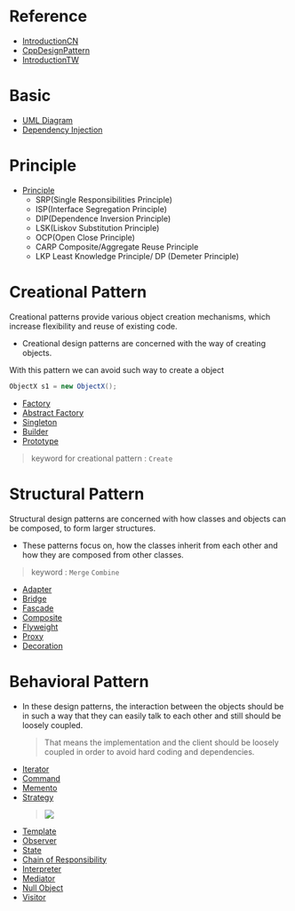 # Reference
- [IntroductionCN](https://www.cnblogs.com/HOsystem/p/14660488.html#%E5%88%9B%E5%BB%BA%E5%9E%8B%E6%A8%A1%E5%BC%8F)  
- [CppDesignPattern](https://medium.com/must-know-computer-science/basic-design-patterns-in-c-39bd3d477a5c)  
- [IntroductionTW](https://ianjustin39.github.io/ianlife/design-pattern/singleton-pattern/)

# Basic
* [UML Diagram](UML_Diagram.md)
* [Dependency Injection](DependencyInjection.md)

# Principle
- [Principle](Principle.md)
  - SRP(Single Responsibilities Principle)
  - ISP(Interface Segregation Principle)
  - DIP(Dependence Inversion Principle)
  - LSK(Liskov Substitution Principle)
  - OCP(Open Close Principle)
  - CARP	Composite/Aggregate Reuse Principle
  - LKP	Least Knowledge Principle/ DP (Demeter Principle)

# Creational Pattern
Creational patterns provide various object creation mechanisms, which increase flexibility and reuse of existing code.
- Creational design patterns are concerned with the way of creating objects. 

With this pattern we can avoid such way to create a object  
```Java
ObjectX s1 = new ObjectX();  
```

* [Factory](Factory.md)
* [Abstract Factory](AbstractFactory.md) 
* [Singleton](Singleton.md)
* [Builder](Builder.md)
* [Prototype](Prototype.md)

> keyword for creational pattern : `Create`

# Structural Pattern

Structural design patterns are concerned with how classes and objects can be composed, to form larger structures.  
- These patterns focus on, how the classes inherit from each other and how they are composed from other classes.

> keyword : `Merge` `Combine` 

* [Adapter](adapter.md) 
* [Bridge](Bridge.md) 
* [Fascade](Fascade.md)
* [Composite](Iterator_and_Composite.md)
* [Flyweight](Flyweight.md)
* [Proxy](Proxy.md)
* [Decoration](Decoration.md)

# Behavioral Pattern
- In these design patterns, the interaction between the objects should be in such a way that they can easily talk to each other and still should be loosely coupled.
  > That means the implementation and the client should be loosely coupled in order to avoid hard coding and dependencies.


* [Iterator](Iterator_and_Composite.md)  
* [Command](Command.md)  
* [Memento](Memonto.md)  
* [Strategy](Strategy.md)
  > ![](https://camo.githubusercontent.com/10a9e43ddadf8f1f96bed1a2f5609eec70e6b30654317498574791c8926c4ead/68747470733a2f2f692e696d6775722e636f6d2f51736b46706a422e706e67)
* [Template](Template.md)
* [Observer](Observer.md)
* [State](State.md)
* [Chain of Responsibility](Chain_of_Responsibility.md)
* [Interpreter](Iterpreter.md)
* [Mediator](Mediator.md)
* [Null Object](Null_Object.md)
* [Visitor](Visitor.md)

